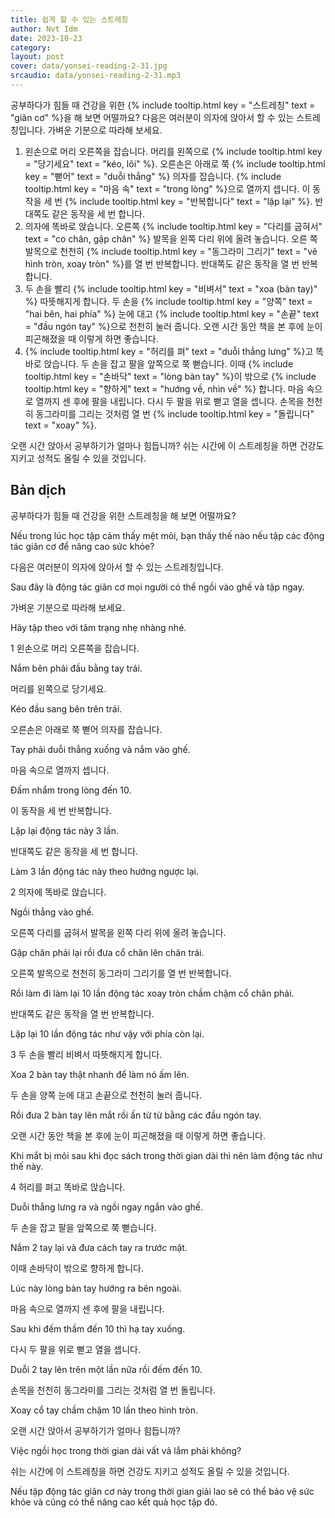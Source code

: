 ```yaml
---
title: 쉽게 할 수 있는 스트레칭
author: Nvt Idm
date: 2023-10-23
category: 
layout: post
cover: data/yonsei-reading-2-31.jpg
srcaudio: data/yonsei-reading-2-31.mp3
---
```


공부하다가 힘들 때 건강을 위한 {% include tooltip.html key = "스트레칭" text = "giãn cơ" %}을 해 보면 어떨까요? 
다음은 여러분이 의자에 앉아서 할 수 있는 스트레칭입니다. 
가벼운 기분으로 따라해 보세요.

1. 왼손으로 머리 오른쪽을 잡습니다. 
머리를 왼쪽으로 {% include tooltip.html key = "당기세요" text = "kéo, lôi" %}. 
오른손은 아래로 쭉 {% include tooltip.html key = "뻗어" text = "duỗi thẳng" %} 의자를 잡습니다. 
{% include tooltip.html key = "마음 속" text = "trong lòng" %}으로 열까지 셉니다. 
이 동작을 세 번 {% include tooltip.html key = "반복합니다" text = "lặp lại" %}. 
반대쪽도 같은 동작을 세 번 합니다.
2. 의자에 똑바로 앉습니다. 
오른쪽 {% include tooltip.html key = "다리를 굽혀서" text = "co chân, gập chân" %} 발목을 왼쪽 다리 위에 올려 놓습니다. 
오른 쪽 발목으로 천천히 {% include tooltip.html key = "동그라미 그리기" text = "vẽ hình tròn, xoay tròn" %}를 열 번 반복합니다. 
반대쪽도 같은 동작을 열 번 반복합니다.
3. 두 손을 빨리 {% include tooltip.html key = "비벼서" text = "xoa (bàn tay)" %} 따뜻해지게 합니다. 
두 손을 {% include tooltip.html key = "양쪽" text = "hai bên, hai phía" %} 눈에 대고 {% include tooltip.html key = "손끝" text = "đầu ngón tay" %}으로 천천히 눌러 줍니다. 
오랜 시간 동안 책을 본 후에 눈이 피곤해졌을 때 이렇게 하면 좋습니다.
4. {% include tooltip.html key = "허리를 펴" text = "duỗi thẳng lưng" %}고 똑바로 앉습니다. 
두 손을 잡고 팔을 앞쪽으로 쭉 뻗습니다. 
이때 {% include tooltip.html key = "손바닥" text = "lòng bàn tay" %}이 밖으로 {% include tooltip.html key = "향하게" text = "hướng về, nhìn về" %} 합니다. 
마음 속으로 열까지 센 후에 팔을 내립니다. 
다시 두 팔을 위로 뻗고 열을 셉니다. 
손목을 천천히 동그라미를 그리는 것처럼 열 번 {% include tooltip.html key = "돌립니다" text = "xoay" %}.

오랜 시간 앉아서 공부하기가 얼마나 힘듭니까? 
쉬는 시간에 이 스트레칭을 하면 건강도 지키고 성적도 올릴 수 있을 것입니다.

## Bản dịch

공부하다가 힘들 때 건강을 위한 스트레칭을 해 보면 어떨까요? 

Nếu trong lúc học tập cảm thấy mệt mỏi, bạn thấy thế nào nếu tập các động tác giãn cơ để nâng cao sức khỏe?

다음은 여러분이 의자에 앉아서 할 수 있는 스트레칭입니다. 

Sau đây là động tác giãn cơ mọi người có thể ngồi vào ghế và tập ngay.

가벼운 기분으로 따라해 보세요.

Hãy tập theo với tâm trạng nhẹ nhàng nhé.

1 왼손으로 머리 오른쪽을 잡습니다. 

Nắm bên phải đầu bằng tay trái.

머리를 왼쪽으로 당기세요. 

Kéo đầu sang bên trên trái.

오른손은 아래로 쭉 뻗어 의자를 잡습니다. 

Tay phải duỗi thẳng xuống và nắm vào ghế.

마음 속으로 열까지 셉니다. 

Đấm nhẩm trong lòng đến 10.

이 동작을 세 번 반복합니다. 

Lặp lại động tác này 3 lần.

반대쪽도 같은 동작을 세 번 합니다.

Làm 3 lần động tác này theo hướng ngược lại.

2 의자에 똑바로 앉습니다. 

Ngồi thẳng vào ghế.

오른쪽 다리를 굽혀서 발목을 왼쪽 다리 위에 올려 놓습니다. 

Gập chân phải lại rồi đưa cổ chân lên chân trái.

오른쪽 발목으로 천천히 동그라미 그리기를 열 번 반복합니다. 

Rồi làm đi làm lại 10 lần động tác xoay tròn chầm chậm cổ chân phải.

반대쪽도 같은 동작을 열 번 반복합니다.

Lặp lại 10 lần động tác như vậy với phía còn lại.

3 두 손을 빨리 비벼서 따뜻해지게 합니다. 

Xoa 2 bàn tay thật nhanh để làm nó ấm lên.

두 손을 양쪽 눈에 대고 손끝으로 천천히 눌러 줍니다. 

Rồi đưa 2 bàn tay lên mắt rồi ấn từ từ bằng các đầu ngón tay.

오랜 시간 동안 책을 본 후에 눈이 피곤해졌을 때 이렇게 하면 좋습니다.

Khi mắt bị mỏi sau khi đọc sách trong thời gian dài thì nên làm động tác như thế này.

4 허리를 펴고 똑바로 앉습니다. 

Duỗi thẳng lưng ra và ngồi ngay ngắn vào ghế.

두 손을 잡고 팔을 앞쪽으로 쭉 뻗습니다. 

Nắm 2 tay lại và đưa cách tay ra trước mặt.

이때 손바닥이 밖으로 향하게 합니다. 

Lúc này lòng bàn tay hướng ra bên ngoài.

마음 속으로 열까지 센 후에 팔을 내립니다. 

Sau khi đếm thầm đến 10 thì hạ tay xuống.

다시 두 팔을 위로 뻗고 열을 셉니다. 

Duỗi 2 tay lên trên một lần nữa rồi đếm đến 10.

손목을 천천히 동그라미를 그리는 것처럼 열 번 돌립니다.

Xoay cổ tay chầm chậm 10 lần theo hình tròn.

오랜 시간 앉아서 공부하기가 얼마나 힘듭니까? 

Việc ngồi học trong thời gian dài vất vả lắm phải không?

쉬는 시간에 이 스트레칭을 하면 건강도 지키고 성적도 올릴 수 있을 것입니다.

Nếu tập động tác giãn cơ này trong thời gian giải lao sẽ có thể bảo vệ sức khỏe và cũng có thể nâng cao kết quả học tập đó.